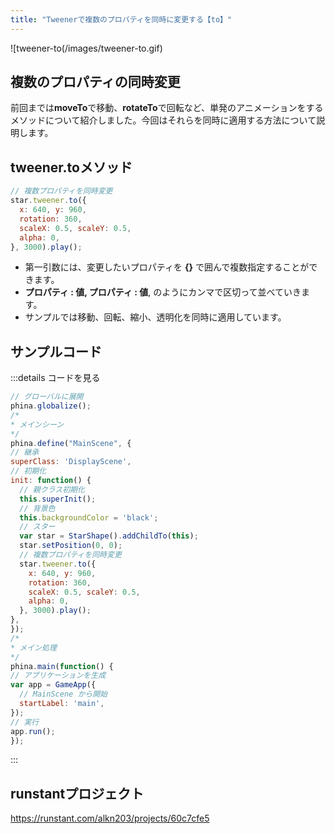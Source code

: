 ```yaml
---
title: "Tweenerで複数のプロパティを同時に変更する【to】"
---
```


![tweener-to(/images/tweener-to.gif)

## 複数のプロパティの同時変更
前回までは**moveTo**で移動、**rotateTo**で回転など、単発のアニメーションをするメソッドについて紹介しました。今回はそれらを同時に適用する方法について説明します。

## tweener.toメソッド

```js
// 複数プロパティを同時変更
star.tweener.to({
  x: 640, y: 960,
  rotation: 360,
  scaleX: 0.5, scaleY: 0.5,
  alpha: 0,
}, 3000).play();
```

* 第一引数には、変更したいプロパティを **{}** で囲んで複数指定することができます。
* **プロパティ : 値, プロパティ : 値**, のようにカンマで区切って並べていきます。
* サンプルでは移動、回転、縮小、透明化を同時に適用しています。

## サンプルコード
:::details コードを見る
```js
// グローバルに展開
phina.globalize();
/*
* メインシーン
*/
phina.define("MainScene", {
// 継承
superClass: 'DisplayScene',
// 初期化
init: function() {
  // 親クラス初期化
  this.superInit();
  // 背景色
  this.backgroundColor = 'black';
  // スター
  var star = StarShape().addChildTo(this);
  star.setPosition(0, 0);
  // 複数プロパティを同時変更
  star.tweener.to({
    x: 640, y: 960,
    rotation: 360,
    scaleX: 0.5, scaleY: 0.5,
    alpha: 0,
  }, 3000).play();
},
});
/*
* メイン処理
*/
phina.main(function() {
// アプリケーションを生成
var app = GameApp({
  // MainScene から開始
  startLabel: 'main',
});
// 実行
app.run();
});
```
:::

## runstantプロジェクト
https://runstant.com/alkn203/projects/60c7cfe5